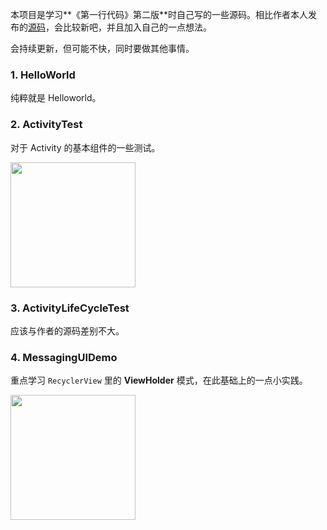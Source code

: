 本项目是学习**《第一行代码》第二版**时自己写的一些源码。相比作者本人发布的[源码](https://github.com/guolindev/booksource)，会比较新吧，并且加入自己的一点想法。

会持续更新，但可能不快，同时要做其他事情。

### 1. HelloWorld

纯粹就是 Helloworld。

### 2. ActivityTest

对于 Activity 的基本组件的一些测试。

<img src="https://i.loli.net/2018/10/29/5bd6c354b12f2.png" width="200px" />

### 3. ActivityLifeCycleTest

应该与作者的源码差别不大。

### 4. MessagingUIDemo

重点学习 <code>RecyclerView</code> 里的 **ViewHolder** 模式，在此基础上的一点小实践。

<img src="https://i.loli.net/2018/10/29/5bd6c354db532.jpg" width="200px" />

